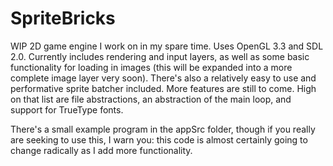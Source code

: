 # SpriteBricks

WIP 2D game engine I work on in my spare time. Uses OpenGL 3.3 and SDL 2.0. Currently includes rendering and input layers, as well as some basic
functionality for loading in images (this will be expanded into a more complete image layer very soon). There's also
a relatively easy to use and performative sprite batcher included. More features are still to come. High on that list 
are file abstractions, an abstraction of the main loop, and support for TrueType fonts.

There's a small example program in the appSrc folder, though if you really are seeking to use this, I warn you: this code is almost certainly going to change radically as I add more functionality. 

